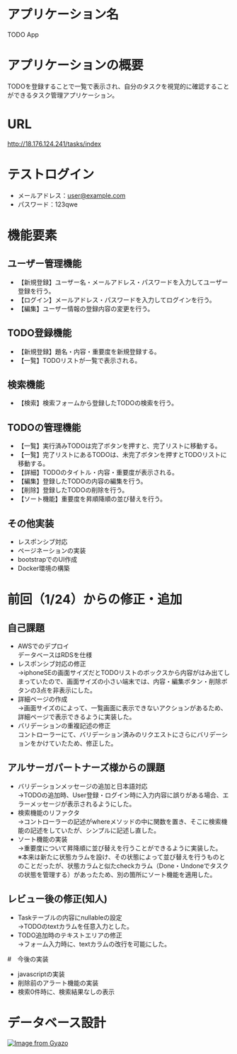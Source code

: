 # アプリケーション名
TODO App

# アプリケーションの概要
TODOを登録することで一覧で表示され、自分のタスクを視覚的に確認することができるタスク管理アプリケーション。

# URL
http://18.176.124.241/tasks/index

# テストログイン
- メールアドレス：user@example.com
- パスワード：123qwe

# 機能要素
## ユーザー管理機能
- 【新規登録】ユーザー名・メールアドレス・パスワードを入力してユーザー登録を行う。
- 【ログイン】メールアドレス・パスワードを入力してログインを行う。
- 【編集】ユーザー情報の登録内容の変更を行う。

## TODO登録機能
- 【新規登録】題名・内容・重要度を新規登録する。
- 【一覧】TODOリストが一覧で表示される。

## 検索機能
- 【検索】検索フォームから登録したTODOの検索を行う。

## TODOの管理機能
- 【一覧】実行済みTODOは完了ボタンを押すと、完了リストに移動する。
- 【一覧】完了リストにあるTODOは、未完了ボタンを押すとTODOリストに移動する。
- 【詳細】TODOのタイトル・内容・重要度が表示される。
- 【編集】登録したTODOの内容の編集を行う。
- 【削除】登録したTODOの削除を行う。
- 【ソート機能】重要度を昇順降順の並び替えを行う。

## その他実装
- レスポンシブ対応
- ページネーションの実装
- bootstrapでのUI作成
- Docker環境の構築

# 前回（1/24）からの修正・追加
## 自己課題
- AWSでのデプロイ<br>
  データベースはRDSを仕様<br>
- レスポンシブ対応の修正<br>
  →iphoneSEの画面サイズだとTODOリストのボックスから内容がはみ出てしまっていたので、画面サイズの小さい端末では、内容・編集ボタン・削除ボタンの3点を非表示にした。<br>
- 詳細ページの作成<br>
  →画面サイズのによって、一覧画面に表示できないアクションがあるため、詳細ページで表示できるように実装した。<br>
- バリデーションの重複記述の修正<br>
  コントローラーにて、バリデーション済みのリクエストにさらにバリデーションをかけていたため、修正した。<br>

## アルサーガパートナーズ様からの課題
- バリデーションメッセージの追加と日本語対応<br>
  →TODOの追加時、User登録・ログイン時に入力内容に誤りがある場合、エラーメッセージが表示されるようにした。<br>
- 検索機能のリファクタ<br>
  →コントローラーの記述がwhereメソッドの中に関数を置き、そこに検索機能の記述をしていたが、シンプルに記述し直した。<br>
- ソート機能の実装<br>
  →重要度について昇降順に並び替えを行うことができるように実装した。<br>
  ※本来は新たに状態カラムを設け、その状態によって並び替えを行うものとのことだったが、状態カラムと似たcheckカラム（Done・Undoneでタスクの状態を管理する）があったため、別の箇所にソート機能を適用した。<br>

## レビュー後の修正(知人)
- Taskテーブルの内容にnullableの設定<br>
  →TODOのtextカラムを任意入力とした。<br>
- TODO追加時のテキストエリアの修正<br>
  →フォーム入力時に、textカラムの改行を可能にした。<br>

#　今後の実装
- javascriptの実装
- 削除前のアラート機能の実装
- 検索0件時に、検索結果なしの表示

# データベース設計
[![Image from Gyazo](https://i.gyazo.com/57d25402b42abdba7e1e9746880b78a1.png)](https://gyazo.com/57d25402b42abdba7e1e9746880b78a1)
